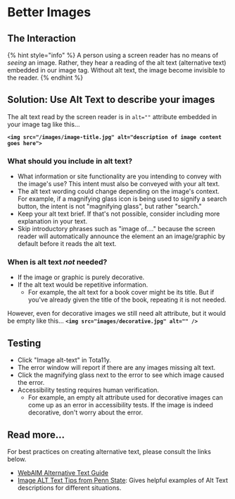 # Better Images

## The Interaction

{% hint style="info" %}
A person using a screen reader has no means of _seeing_ an image. Rather, they hear a reading of the alt text \(alternative text\) embedded in our image tag. Without alt text, the image become invisible to the reader.
{% endhint %}

## Solution: Use Alt Text to describe your images

The alt text read by the screen reader is in `alt=""` attribute embedded in your image tag like this...

**`<img src="/images/image-title.jpg" alt="description of image content goes here">`**

### What should you include in alt text?

* What information or site functionality are you intending to convey with the image's use? This intent must also be conveyed with your alt text. 
* The alt text wording could change depending on the image's context. For example, if a magnifying glass icon is being used to signify a search button, the intent is not "magnifying glass", but rather "search."
* Keep your alt text brief. If that's not possible, consider including more explanation in your text.
* Skip introductory phrases such as "image of...." because the screen reader will automatically announce the element an an image/graphic by default before it reads the alt text.

### When is alt text _not_ needed?

* If the image or graphic is purely decorative.
* If the alt text would be repetitive information.
  * For example, the alt text for a book cover might be its title. But if you've already given the title of the book, repeating it is not needed.

However, even for decorative images we still need alt attribute, but it would be empty like this... **`<img src="images/decorative.jpg" alt="" />`**

## Testing

* Click "Image alt-text" in Tota11y.
* The error window will report if there are any images missing alt text.
* Click the magnifying glass next to the error to see which image caused the error.
* Accessibility testing requires human verification. 
  * For example, an empty alt attribute used for decorative images can come up as an error in accessibility tests. If the image is indeed decorative, don't worry about the error.

## Read more...

For best practices on creating alternative text, please consult the links below.

* [WebAIM Alternative Text Guide](http://webaim.org/techniques/alttext/)
* [Image ALT Text Tips from Penn State](http://accessibility.psu.edu/images): Gives helpful examples of Alt Text descriptions for different situations.

